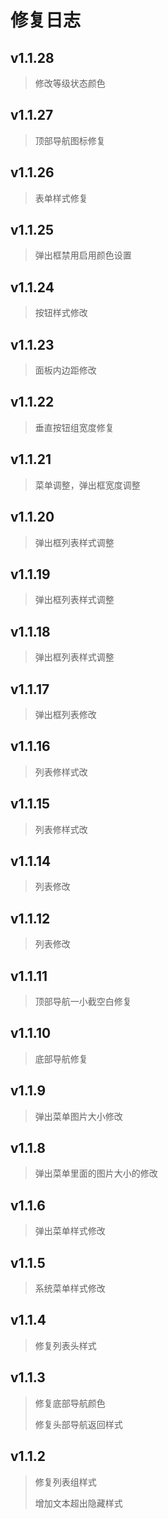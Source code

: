 # 修复日志

## v1.1.28

> 修改等级状态颜色

## v1.1.27

> 顶部导航图标修复

## v1.1.26

> 表单样式修复

## v1.1.25

> 弹出框禁用启用颜色设置

## v1.1.24

> 按钮样式修改

## v1.1.23

> 面板内边距修改

## v1.1.22

> 垂直按钮组宽度修复

## v1.1.21

> 菜单调整，弹出框宽度调整

## v1.1.20

> 弹出框列表样式调整

## v1.1.19

> 弹出框列表样式调整

## v1.1.18

> 弹出框列表样式调整

## v1.1.17

> 弹出框列表修改

## v1.1.16

> 列表修样式改 

## v1.1.15

> 列表修样式改 

## v1.1.14

> 列表修改 

## v1.1.12

> 列表修改 

## v1.1.11

> 顶部导航一小截空白修复

## v1.1.10

> 底部导航修复

## v1.1.9

> 弹出菜单图片大小修改

## v1.1.8

> 弹出菜单里面的图片大小的修改

## v1.1.6

> 弹出菜单样式修改

## v1.1.5

> 系统菜单样式修改

## v1.1.4

> 修复列表头样式

## v1.1.3

> 修复底部导航颜色
>
> 修复头部导航返回样式

## v1.1.2

> 修复列表组样式
>
> 增加文本超出隐藏样式